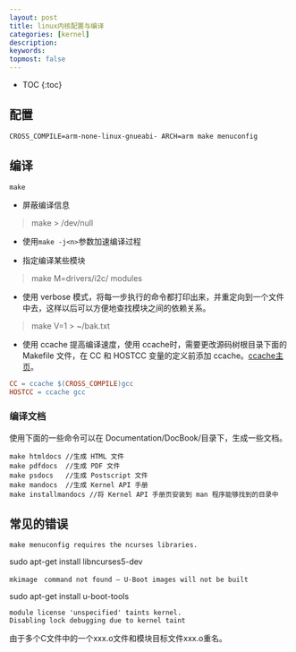 ```yaml
---
layout: post
title: linux内核配置与编译
categories: [kernel]
description: 
keywords: 
topmost: false
---
```


* TOC
{:toc}

## 配置

```shell
CROSS_COMPILE=arm-none-linux-gnueabi- ARCH=arm make menuconfig
```

## 编译

```shell
make
```

* 屏蔽编译信息

>make > /dev/null

* 使用`make -j<n>`参数加速编译过程

* 指定编译某些模块

>make M=drivers/i2c/ modules

* 使用 verbose 模式，将每一步执行的命令都打印出来，并重定向到一个文件中去，这样以后可以方便地查找模块之间的依赖关系。

>make V=1 > ~/bak.txt

* 使用 ccache 提高编译速度，使用 ccache时，需要更改源码树根目录下面的 Makefile 文件，在 CC 和 HOSTCC 变量的定义前添加 ccache。[ccache主页](http://ccache.samba.org/)。

```makefile
CC = ccache $(CROSS_COMPILE)gcc
HOSTCC = ccache gcc
```

### 编译文档

使用下面的一些命令可以在 Documentation/DocBook/目录下，生成一些文档。

```shell
make htmldocs //生成 HTML 文件
make pdfdocs  //生成 PDF 文件
make psdocs   //生成 Postscript 文件
make mandocs  //生成 Kernel API 手册
make installmandocs //将 Kernel API 手册页安装到 man 程序能够找到的目录中
```

## 常见的错误

```x
make menuconfig requires the ncurses libraries.
```

sudo apt-get install libncurses5-dev

```x
mkimage　command not found – U-Boot images will not be built
```

sudo apt-get install u-boot-tools

```x
module license 'unspecified' taints kernel.
Disabling lock debugging due to kernel taint
```

由于多个C文件中的一个xxx.o文件和模块目标文件xxx.o重名。